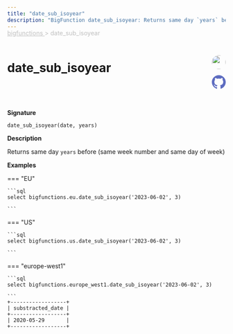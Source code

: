 ```yaml
---
title: "date_sub_isoyear"
description: "BigFunction date_sub_isoyear: Returns same day `years` before"
---
```


<span style="color: silver; position: relative; top: -1rem">
  <a href=".." style="color: silver">bigfunctions </a> > date_sub_isoyear
</span>

# date_sub_isoyear


<div style="position: relative; top: -4rem; margin-bottom:  -2rem; text-align: right; z-index: 9999;">
  
  <a href="https://www.linkedin.com/in/knockaertstephane/" title="Author: Stephane KNOCKAERT" target="_blank">
    <img src="https://media.licdn.com/dms/image/C4E03AQGAa5CX20cU5g/profile-displayphoto-shrink_200_200/0/1651827360843?e=1691020800&v=beta&t=0M3BkmD7Nc6EiGv7ZHtRQb6HFn-USSvkK_WSnSIAB6k" width="32" style=" border-radius: 50% !important">
  </a>
  
  <a href="{REPO_URL}/tree/main/bigfunctions/date_sub_isoyear.yaml" title="Edit on GitHub" target="_blank"><svg xmlns="http://www.w3.org/2000/svg" width="32" height="32" viewBox="0 0 24 24"><path fill="#5d6cc0" d="M12 0c-6.626 0-12 5.373-12 12 0 5.302 3.438 9.8 8.207 11.387.599.111.793-.261.793-.577v-2.234c-3.338.726-4.033-1.416-4.033-1.416-.546-1.387-1.333-1.756-1.333-1.756-1.089-.745.083-.729.083-.729 1.205.084 1.839 1.237 1.839 1.237 1.07 1.834 2.807 1.304 3.492.997.107-.775.418-1.305.762-1.604-2.665-.305-5.467-1.334-5.467-5.931 0-1.311.469-2.381 1.236-3.221-.124-.303-.535-1.524.117-3.176 0 0 1.008-.322 3.301 1.23.957-.266 1.983-.399 3.003-.404 1.02.005 2.047.138 3.006.404 2.291-1.552 3.297-1.23 3.297-1.23.653 1.653.242 2.874.118 3.176.77.84 1.235 1.911 1.235 3.221 0 4.609-2.807 5.624-5.479 5.921.43.372.823 1.102.823 2.222v3.293c0 .319.192.694.801.576 4.765-1.589 8.199-6.086 8.199-11.386 0-6.627-5.373-12-12-12z"/></svg></a>
</div>



**Signature** 
```
date_sub_isoyear(date, years)
```

**Description**

Returns same day `years` before
(same week number and same day of week)






**Examples**













=== "EU"

    ```sql
    select bigfunctions.eu.date_sub_isoyear('2023-06-02', 3)
    
    ```




=== "US"

    ```sql
    select bigfunctions.us.date_sub_isoyear('2023-06-02', 3)
    
    ```




=== "europe-west1"

    ```sql
    select bigfunctions.europe_west1.date_sub_isoyear('2023-06-02', 3)
    
    ```









<pre style="margin-top: -1rem;">
<code style="padding-top: 0px; padding-bottom: 0px;">+------------------+
| substracted_date |
+------------------+
| 2020-05-29       |
+------------------+
</code>
</pre>









